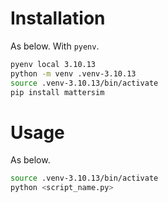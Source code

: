 # Installation

As below. With `pyenv`.

```bash
pyenv local 3.10.13
python -m venv .venv-3.10.13
source .venv-3.10.13/bin/activate
pip install mattersim
```

# Usage

As below.

```bash
source .venv-3.10.13/bin/activate
python <script_name.py>
```
